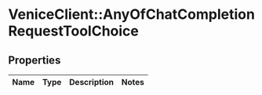 # VeniceClient::AnyOfChatCompletionRequestToolChoice

## Properties
Name | Type | Description | Notes
------------ | ------------- | ------------- | -------------

